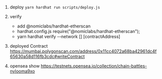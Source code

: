 1. deploy `yarn hardhat run scripts/deploy.js`
2. verify  
    * add @nomiclabs/hardhat-etherscan
    * hardhat.config.js 
    require("@nomiclabs/hardhat-etherscan");
    * yarn hardhat verify --network [] [contractAddress]

3. deployed Contract  https://mumbai.polygonscan.com/address/0x11cc4072a68ba42961dc4f65630a58d116fb3cdc#writeContract

4. opensea show     https://testnets.opensea.io/collection/chain-battles-nylooma9xo